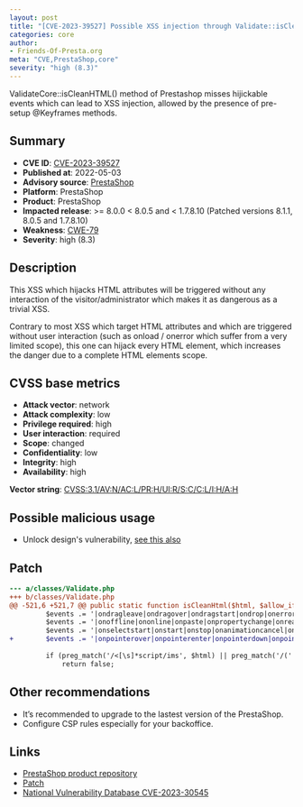 ```yaml
---
layout: post
title: "[CVE-2023-39527] Possible XSS injection through Validate::isCleanHTML method"
categories: core
author:
- Friends-Of-Presta.org
meta: "CVE,PrestaShop,core"
severity: "high (8.3)"
---
```


ValidateCore::isCleanHTML() method of Prestashop misses hijickable events which can lead to XSS injection, allowed by the presence of pre-setup @Keyframes methods.

## Summary

* **CVE ID**: [CVE-2023-39527](https://cve.mitre.org/cgi-bin/cvename.cgi?name=CVE-2023-39527)
* **Published at**: 2022-05-03
* **Advisory source**: [PrestaShop](https://github.com/PrestaShop/PrestaShop/security/advisories/GHSA-xw2r-f8xv-c8xp)
* **Platform**: PrestaShop
* **Product**: PrestaShop
* **Impacted release**: >= 8.0.0 < 8.0.5 and < 1.7.8.10 (Patched versions 8.1.1, 8.0.5 and 1.7.8.10)
* **Weakness**: [CWE-79](https://cwe.mitre.org/data/definitions/79.html)
* **Severity**: high (8.3)

## Description

This XSS which hijacks HTML attributes will be triggered without any interaction of the visitor/administrator which makes it as dangerous as a trivial XSS.

Contrary to most XSS which target HTML attributes and which are triggered without user interaction (such as onload / onerror which suffer from a very limited scope), this one can hijack every HTML element, which increases the danger due to a complete HTML elements scope.


## CVSS base metrics

* **Attack vector**: network
* **Attack complexity**: low
* **Privilege required**: high
* **User interaction**: required
* **Scope**: changed
* **Confidentiality**: low
* **Integrity**: high
* **Availability**: high

**Vector string**: [CVSS:3.1/AV:N/AC:L/PR:H/UI:R/S:C/C:L/I:H/A:H](https://nvd.nist.gov/vuln-metrics/cvss/v3-calculator?vector=AV:N/AC:L/PR:H/UI:R/S:C/C:L/I:H/A:H)

## Possible malicious usage

* Unlock design's vulnerability, [see this also](https://security.friendsofpresta.org/modules/2023/02/07/stored-xss.html)

## Patch

```diff
--- a/classes/Validate.php
+++ b/classes/Validate.php
@@ -521,6 +521,7 @@ public static function isCleanHtml($html, $allow_iframe = false)
         $events .= '|ondragleave|ondragover|ondragstart|ondrop|onerrorupdate|onfilterchange|onfinish|onfocusin|onfocusout|onhashchange|onhelp|oninput|onlosecapture|onmessage|onmouseup|onmovestart';
         $events .= '|onoffline|ononline|onpaste|onpropertychange|onreadystatechange|onresizeend|onresizestart|onrowenter|onrowexit|onrowsdelete|onrowsinserted|onscroll|onsearch|onselectionchange';
         $events .= '|onselectstart|onstart|onstop|onanimationcancel|onanimationend|onanimationiteration|onanimationstart';
+        $events .= '|onpointerover|onpointerenter|onpointerdown|onpointermove|onpointerup|onpointerout|onpointerleave|onpointercancel|ongotpointercapture|onlostpointercapture';
 
         if (preg_match('/<[\s]*script/ims', $html) || preg_match('/(' . $events . ')[\s]*=/ims', $html) || preg_match('/.*script\:/ims', $html)) {
             return false;

```

## Other recommendations

* It’s recommended to upgrade to the lastest version of the PrestaShop.
* Configure CSP rules especially for your backoffice.


## Links

* [PrestaShop product repository](https://github.com/PrestaShop/PrestaShop/security/advisories/GHSA-xw2r-f8xv-c8xp)
* [Patch](https://github.com/PrestaShop/PrestaShop/commit/afc14f8eaa058b3e6a20ac43e033ee2656fb88b4.patch)
* [National Vulnerability Database CVE-2023-30545](https://nvd.nist.gov/vuln/detail/CVE-2023-39527)


